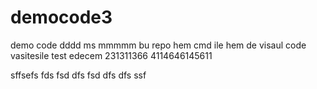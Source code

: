 # democode3

demo code
dddd
ms mmmmm
bu repo 
hem
cmd ile
hem de
visaul code 
vasitesile 
test edecem
231311366
4114646145611


sffsefs
fds
fsd
dfs
fsd
dfs
dfs
ssf

